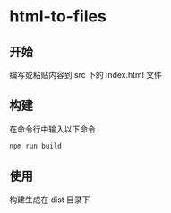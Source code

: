 # html-to-files

## 开始

编写或粘贴内容到 src 下的 index.html 文件

## 构建

在命令行中输入以下命令

```bash
npm run build
```

## 使用

构建生成在 dist 目录下
